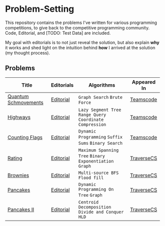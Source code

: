 # Problem-Setting
This repository contains the problems I've written for various programming competitions, to give back to the competitive programming community. Code, Editorial, and [TODO: Test Data] are included.

My goal with editorials is to not just reveal the solution, but also explain **why** it works and shed light on the intuition behind **how** I arrived at the solution (my thought process).

## Problems

| Title | Editorials | Algorithms | Appeared In |
| ----- | ---------- | ---------- | ----------- |
[Quantum Schmovements](https://codeforces.com/gym/103870/problem/L) | [Editorial](./Quantum-Schmovements/Quantum_Schmovements_Editorial.pdf) | `Graph Search` `Brute Force` | [Teamscode](https://www.teamscode.org/contests/summer-2022)
[Highways](https://codeforces.com/gym/103870/problem/O) | [Editorial](./Highways/Highways_Editorial.pdf) | `Lazy Segment Tree` `Range Query` `Coordinate Compression`| [Teamscode](https://www.teamscode.org/contests/summer-2022)
[Counting Flags](https://codeforces.com/gym/103870/problem/I) | [Editorial](./Counting-Flags/Counting_Flags_Editorial.pdf) | `Dynamic Programming` `Suffix Sums` `Binary Search` | [Teamscode](https://www.teamscode.org/contests/summer-2022)
[Rating](./Rating/rating-en-statement.pdf) | [Editorial](./Rating/rating-editorial.pdf) | `Maximum Spanning Tree` `Binary Exponentiation` `Graph` | [TraverseCS](https://traverse-cs.org/) |
[Brownies](./Brownies/Problem-H-Codeforces.pdf) | [Editorial](./Brownies/brownies-editorial.pdf) | `Multi-source BFS` `Flood fill`| [TraverseCS](https://traverse-cs.org/) |
[Pancakes](./Pancakes/Problem-J-Codeforces.pdf) | [Editorial](./Pancakes/pancakes-editorial.pdf) | `Dynamic Programming On Tree` `Graph`| [TraverseCS](https://traverse-cs.org/) |
[Pancakes II](./Pancakes-II/pancakes-II-en-statement.pdf) | [Editorial](./Pancakes-II/pancakes-II-editorial.pdf) | `Centroid Decomposition` `Divide and Conquer` `HLD` | [TraverseCS](https://traverse-cs.org/) |
